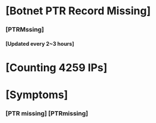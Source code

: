 # [Botnet PTR Record Missing]
### [PTRMssing]
#### [Updated every 2~3 hours]

# [Counting 4259 IPs]

# [Symptoms] 
###   [PTR missing] [PTRmissing]
